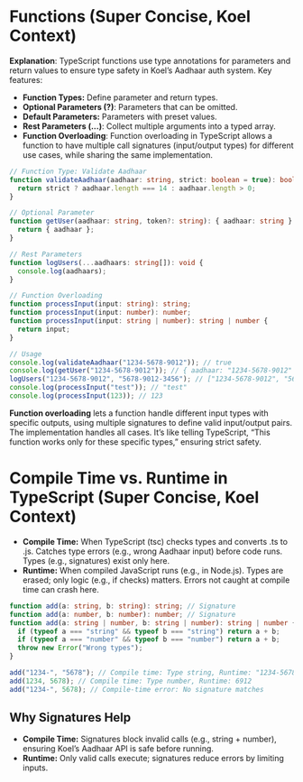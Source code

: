 # Functions (Super Concise, Koel Context)

**Explanation**: TypeScript functions use type annotations for parameters and return values to ensure type safety in Koel’s Aadhaar auth system. Key features:

- **Function Types:** Define parameter and return types.
- **Optional Parameters (?)**: Parameters that can be omitted.
- **Default Parameters:** Parameters with preset values.
- **Rest Parameters (...)**: Collect multiple arguments into a typed array.
- **Function Overloading**: Function overloading in TypeScript allows a function to have multiple call signatures (input/output types) for different use cases, while sharing the same implementation.

```typescript
// Function Type: Validate Aadhaar
function validateAadhaar(aadhaar: string, strict: boolean = true): boolean {
  return strict ? aadhaar.length === 14 : aadhaar.length > 0;
}

// Optional Parameter
function getUser(aadhaar: string, token?: string): { aadhaar: string } {
  return { aadhaar };
}

// Rest Parameters
function logUsers(...aadhaars: string[]): void {
  console.log(aadhaars);
}

// Function Overloading
function processInput(input: string): string;
function processInput(input: number): number;
function processInput(input: string | number): string | number {
  return input;
}

// Usage
console.log(validateAadhaar("1234-5678-9012")); // true
console.log(getUser("1234-5678-9012")); // { aadhaar: "1234-5678-9012" }
logUsers("1234-5678-9012", "5678-9012-3456"); // ["1234-5678-9012", "5678-9012-3456"]
console.log(processInput("test")); // "test"
console.log(processInput(123)); // 123
```

**Function overloading** lets a function handle different input types with specific outputs, using multiple signatures to define valid input/output pairs. The implementation handles all cases. It’s like telling TypeScript, “This function works only for these specific types,” ensuring strict safety.

# Compile Time vs. Runtime in TypeScript (Super Concise, Koel Context)

- **Compile Time:** When TypeScript (tsc) checks types and converts .ts to .js. Catches type errors (e.g., wrong Aadhaar input) before code runs. Types (e.g., signatures) exist only here.
- **Runtime:** When compiled JavaScript runs (e.g., in Node.js). Types are erased; only logic (e.g., if checks) matters. Errors not caught at compile time can crash here.

```typescript
function add(a: string, b: string): string; // Signature
function add(a: number, b: number): number; // Signature
function add(a: string | number, b: string | number): string | number {
  if (typeof a === "string" && typeof b === "string") return a + b;
  if (typeof a === "number" && typeof b === "number") return a + b;
  throw new Error("Wrong types");
}

add("1234-", "5678"); // Compile time: Type string, Runtime: "1234-5678"
add(1234, 5678); // Compile time: Type number, Runtime: 6912
add("1234-", 5678); // Compile-time error: No signature matches
```

## Why Signatures Help

- **Compile Time:** Signatures block invalid calls (e.g., string + number), ensuring Koel’s Aadhaar API is safe before running.
- **Runtime:** Only valid calls execute; signatures reduce errors by limiting inputs.
